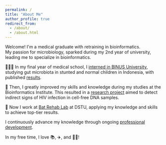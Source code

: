 ```yaml
---
permalink: /
title: "About Me"
author_profile: true
redirect_from: 
  - /about/
  - /about.html
---
```


Welcome! I'm a medical graduate with retraining in bioinformatics.<br>
My passion for microbiology, sparked during my 2nd year of university, leading me to specialize in bioinformatics.<br>

🧑🏻‍🔬 In my final year of medical school, I [interned in BINUS University](https://github.com/iliapopov17/PNMIM), studying gut microbiota in stunted and normal children in Indonesia, with published [results](https://journals.plos.org/plosone/article?id=10.1371/journal.pone.0299349).<br>

🦠 Then, I greatly improved my skills and knowledge during my studies at the Bioinformatics Institute. This resulted in a [research project](https://github.com/iliapopov17/The-shadow-of-HIV) aimed to detect indirect signs of HIV infection in cell-free DNA samples.<br>

🦇 Now I work at [Bat Rehab Lab](https://github.com/PopovIILab) at DSTU, applying my knowledge and skills to achieve top-tier results.<br>

I continuously advance my knowledge through ongoing [professional development](https://iliapopov17.github.io/certificates/).<br>

In my free time, I love 📚, ✈️, and 🚴🏻!